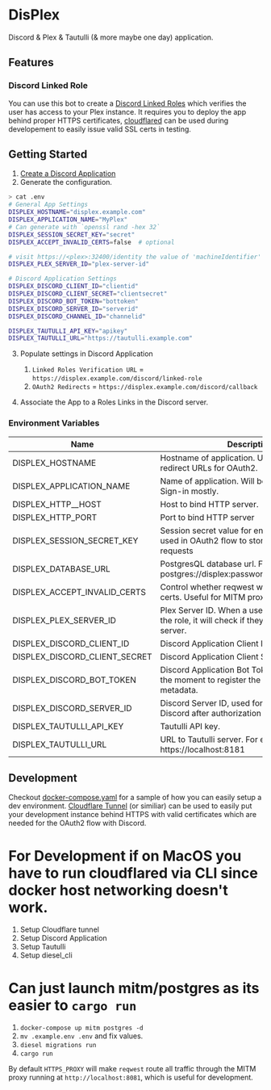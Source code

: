 # DisPlex

Discord & Plex & Tautulli (& more maybe one day) application.

## Features

### Discord Linked Role

You can use this bot to create a [Discord Linked Roles](https://support.discord.com/hc/en-us/articles/8063233404823-Connections-Linked-Roles-Community-Members) which verifies the user has access to your Plex instance.
It requires you to deploy the app behind proper HTTPS certificates, [cloudflared](https://github.com/cloudflare/cloudflared) can be used during developement to easily issue valid SSL certs in testing.

## Getting Started

1. [Create a Discord Application](https://discord.com/developers/applications)
1. Generate the configuration.
```bash
> cat .env
# General App Settings
DISPLEX_HOSTNAME="displex.example.com"
DISPLEX_APPLICATION_NAME="MyPlex"
# Can generate with `openssl rand -hex 32`
DISPLEX_SESSION_SECRET_KEY="secret"
DISPLEX_ACCEPT_INVALID_CERTS=false  # optional

# visit https://<plex>:32400/identity the value of 'machineIdentifier'
DISPLEX_PLEX_SERVER_ID="plex-server-id"

# Discord Application Settings
DISPLEX_DISCORD_CLIENT_ID="clientid"
DISPLEX_DISCORD_CLIENT_SECRET="clientsecret"
DISPLEX_DISCORD_BOT_TOKEN="bottoken"
DISPLEX_DISCORD_SERVER_ID="serverid"
DISPLEX_DISCORD_CHANNEL_ID="channelid"

DISPLEX_TAUTULLI_API_KEY="apikey"
DISPLEX_TAUTULLI_URL="https://tautulli.example.com"
```
3. Populate settings in Discord Application
   1. `Linked Roles Verification URL` = `https://displex.example.com/discord/linked-role`
   1. `OAuth2 Redirects` = `https://displex.example.com/discord/callback`

4. Associate the App to a Roles Links in the Discord server.

### Environment Variables

| Name                          | Description                                                                                             | Required | Default   |
|-------------------------------|---------------------------------------------------------------------------------------------------------|----------|-----------|
| DISPLEX_HOSTNAME              | Hostname of application. Used to generate the redirect URLs for OAuth2.                                 | yes      |           |
| DISPLEX_APPLICATION_NAME      | Name of application. Will be displayed on Plex Sign-in mostly.                                          | yes      |           |
| DISPLEX_HTTP__HOST            | Host to bind HTTP server.                                                                               | no       | 127.0.0.1 |
| DISPLEX_HTTP_PORT             | Port to bind HTTP server                                                                                | no       | 8080      |
| DISPLEX_SESSION_SECRET_KEY    | Session secret value for encryption. Mostly used in OAuth2 flow to store state between requests         | yes      |           |
| DISPLEX_DATABASE_URL          | PostgresQL database url. For example postgres://displex:password@localhost/displex                      | yes      |           |
| DISPLEX_ACCEPT_INVALID_CERTS  | Control whether reqwest will validate SSL certs. Useful for MITM proxy development.                     | no       | false     |
| DISPLEX_PLEX_SERVER_ID        | Plex Server ID. When a user attempts to link the role, it will check if they have access to the server. | yes      |           |
| DISPLEX_DISCORD_CLIENT_ID     | Discord Application Client ID.                                                                          | yes      |           |
| DISPLEX_DISCORD_CLIENT_SECRET | Discord Application Client Secret.                                                                      | yes      |           |
| DISPLEX_DISCORD_BOT_TOKEN     | Discord Application Bot Token. Only used at the moment to register the application metadata.            | yes      |           |
| DISPLEX_DISCORD_SERVER_ID     | Discord Server ID, used for the redirect back to Discord after authorization flow.                      | yes      |           |
| DISPLEX_TAUTULLI_API_KEY      | Tautulli API key.                                                                                       | yes      |           |
| DISPLEX_TAUTULLI_URL          | URL to Tautulli server. For example https://localhost:8181                                              | yes      |           |

## Development

Checkout [docker-compose.yaml](./docker-compose.yaml) for a sample of how you can easily setup a dev environment. [Cloudflare Tunnel](https://developers.cloudflare.com/cloudflare-one/connections/connect-apps/install-and-setup/tunnel-guide/) (or similiar) can be used to easily put your development instance behind HTTPS with valid certificates which are needed for the OAuth2 flow with Discord.

# For Development if on MacOS you have to run cloudflared via CLI since docker host networking doesn't work.
1. Setup Cloudflare tunnel
1. Setup Discord Application
1. Setup Tautulli
1. Setup diesel_cli
# Can just launch mitm/postgres as its easier to `cargo run`
1. `docker-compose up mitm postgres -d`
1. `mv .example.env .env` and fix values.
1. `diesel migrations run`
1. `cargo run`

By default `HTTPS_PROXY` will make `reqwest` route all traffic through the MITM proxy running at `http://localhost:8081`, which is useful for development.
